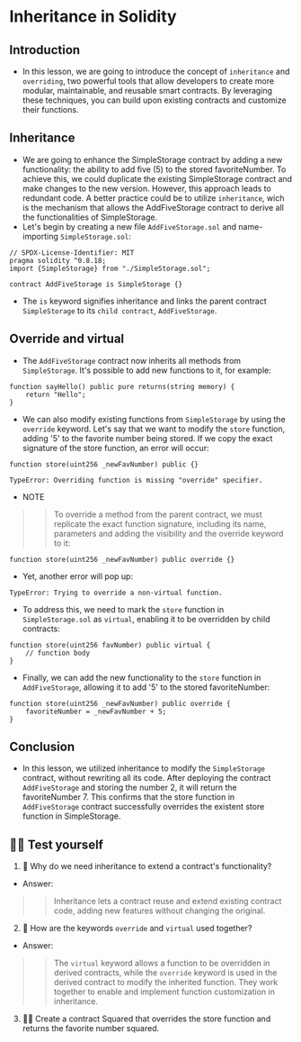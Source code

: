 # Inheritance in Solidity

## Introduction
- In this lesson, we are going to introduce the concept of `inheritance` and `overriding`, two powerful tools that allow developers to create more modular, maintainable, and reusable smart contracts. By leveraging these techniques, you can build upon existing contracts and customize their functions.

## Inheritance
- We are going to enhance the SimpleStorage contract by adding a new functionality: the ability to add five (5) to the stored favoriteNumber. To achieve this, we could duplicate the existing SimpleStorage contract and make changes to the new version. However, this approach leads to redundant code. A better practice could be to utilize `inheritance`, wich is the mechanism that allows the AddFiveStorage contract to derive all the functionalities of SimpleStorage.
- Let's begin by creating a new file `AddFiveStorage.sol` and name-importing `SimpleStorage.sol`:

```
// SPDX-License-Identifier: MIT
pragma solidity ^0.8.18;
import {SimpleStorage} from "./SimpleStorage.sol";

contract AddFiveStorage is SimpleStorage {}
```

- The `is` keyword signifies inheritance and links the parent contract `SimpleStorage` to its `child contract`, `AddFiveStorage`.

## Override and virtual
- The `AddFiveStorage` contract now inherits all methods from `SimpleStorage`. It's possible to add new functions to it, for example:

```
function sayHello() public pure returns(string memory) {
    return "Hello";
}
```

- We can also modify existing functions from `SimpleStorage` by using the `override` keyword. Let's say that we want to modify the `store` function, adding '5' to the favorite number being stored. If we copy the exact signature of the store function, an error will occur:
```
function store(uint256 _newFavNumber) public {}
```

```
TypeError: Overriding function is missing "override" specifier.
```

- NOTE
>> To override a method from the parent contract, we must replicate the exact function signature, including its name, parameters and adding the visibility and the override keyword to it:

```
function store(uint256 _newFavNumber) public override {}
```

- Yet, another error will pop up:

```
TypeError: Trying to override a non-virtual function.
```

- To address this, we need to mark the `store` function in `SimpleStorage.sol` as `virtual`, enabling it to be overridden by child contracts:

```
function store(uint256 favNumber) public virtual {
    // function body
}
```

- Finally, we can add the new functionality to the `store` function in `AddFiveStorage`, allowing it to add '5' to the stored favoriteNumber:
```
function store(uint256 _newFavNumber) public override {
    favoriteNumber = _newFavNumber + 5;
}
```

## Conclusion
- In this lesson, we utilized inheritance to modify the `SimpleStorage` contract, without rewriting all its code. After deploying the contract `AddFiveStorage` and storing the number 2, it will return the favoriteNumber 7. This confirms that the store function in `AddFiveStorage` contract successfully overrides the existent store function in SimpleStorage.

## 🧑‍💻 Test yourself
1. 📕 Why do we need inheritance to extend a contract's functionality?
- Answer:

>> Inheritance lets a contract reuse and extend existing contract code, adding new features without changing the original.

2. 📕 How are the keywords `override` and `virtual` used together?
- Answer:

>> The `virtual` keyword allows a function to be overridden in derived contracts, while the `override` keyword is used in the derived contract to modify the inherited function. They work together to enable and implement function customization in inheritance.

3. 🧑‍💻 Create a contract Squared that overrides the store function and returns the favorite number squared.

